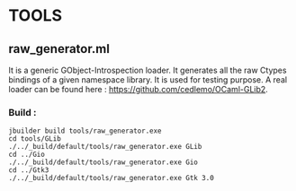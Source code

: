 # TOOLS

## raw_generator.ml

It is a generic GObject-Introspection loader. It generates all the raw Ctypes
bindings of a given namespace  library. It is used for testing purpose. A real
loader can be found here : https://github.com/cedlemo/OCaml-GLib2.

### Build :

```
jbuilder build tools/raw_generator.exe
cd tools/GLib
./../_build/default/tools/raw_generator.exe GLib
cd ../Gio
./../_build/default/tools/raw_generator.exe Gio
cd ../Gtk3
./../_build/default/tools/raw_generator.exe Gtk 3.0
```
